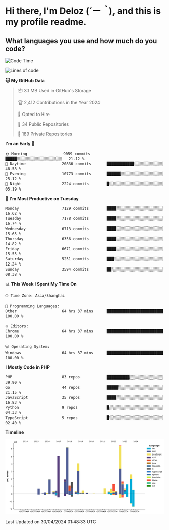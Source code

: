 # **Hi there, I'm Deloz (*´ー｀*), and this is my profile readme.**

## **What languages you use and how much do you code?**

<!--START_SECTION:waka-->
![Code Time](http://img.shields.io/badge/Code%20Time-3%2C886%20hrs%207%20mins-blue)

![Lines of code](https://img.shields.io/badge/From%20Hello%20World%20I%27ve%20Written-40.6%20million%20lines%20of%20code-blue)

**🐱 My GitHub Data** 

> 📦 3.1 MB Used in GitHub's Storage 
 > 
> 🏆 2,412 Contributions in the Year 2024
 > 
> 💼 Opted to Hire
 > 
> 📜 34 Public Repositories 
 > 
> 🔑 189 Private Repositories 
 > 
**I'm an Early 🐤** 

```text
🌞 Morning                9059 commits        █████░░░░░░░░░░░░░░░░░░░░   21.12 % 
🌆 Daytime                20836 commits       ████████████░░░░░░░░░░░░░   48.58 % 
🌃 Evening                10773 commits       ██████░░░░░░░░░░░░░░░░░░░   25.12 % 
🌙 Night                  2224 commits        █░░░░░░░░░░░░░░░░░░░░░░░░   05.19 % 
```
📅 **I'm Most Productive on Tuesday** 

```text
Monday                   7129 commits        ████░░░░░░░░░░░░░░░░░░░░░   16.62 % 
Tuesday                  7178 commits        ████░░░░░░░░░░░░░░░░░░░░░   16.74 % 
Wednesday                6713 commits        ████░░░░░░░░░░░░░░░░░░░░░   15.65 % 
Thursday                 6356 commits        ████░░░░░░░░░░░░░░░░░░░░░   14.82 % 
Friday                   6671 commits        ████░░░░░░░░░░░░░░░░░░░░░   15.55 % 
Saturday                 5251 commits        ███░░░░░░░░░░░░░░░░░░░░░░   12.24 % 
Sunday                   3594 commits        ██░░░░░░░░░░░░░░░░░░░░░░░   08.38 % 
```


📊 **This Week I Spent My Time On** 

```text
🕑︎ Time Zone: Asia/Shanghai

💬 Programming Languages: 
Other                    64 hrs 37 mins      █████████████████████████   100.00 % 

🔥 Editors: 
Chrome                   64 hrs 37 mins      █████████████████████████   100.00 % 

💻 Operating System: 
Windows                  64 hrs 37 mins      █████████████████████████   100.00 % 
```

**I Mostly Code in PHP** 

```text
PHP                      83 repos            ██████████░░░░░░░░░░░░░░░   39.90 % 
Go                       44 repos            █████░░░░░░░░░░░░░░░░░░░░   21.15 % 
JavaScript               35 repos            ████░░░░░░░░░░░░░░░░░░░░░   16.83 % 
Python                   9 repos             █░░░░░░░░░░░░░░░░░░░░░░░░   04.33 % 
TypeScript               5 repos             █░░░░░░░░░░░░░░░░░░░░░░░░   02.40 % 
```



**Timeline**

![Lines of Code chart](https://raw.githubusercontent.com/deloz/deloz/main/assets/bar_graph.png)


 Last Updated on 30/04/2024 01:48:33 UTC
<!--END_SECTION:waka-->
